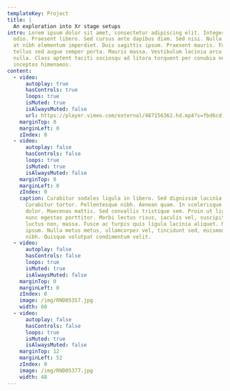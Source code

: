 ```yaml
---
templateKey: Project
title: |
  An exploration into Xr stage setups
intro: Lorem ipsum dolor sit amet, consectetur adipiscing elit. Integer nec
  odio. Praesent libero. Sed cursus ante dapibus diam. Sed nisi. Nulla quis sem
  at nibh elementum imperdiet. Duis sagittis ipsum. Praesent mauris. Fusce nec
  tellus sed augue semper porta. Mauris massa. Vestibulum lacinia arcu eget
  nulla. Class aptent taciti sociosqu ad litora torquent per conubia nostra, per
  inceptos himenaeos.
content:
  - video:
      autoplay: true
      hasControls: true
      loops: true
      isMuted: true
      isAlwaysMuted: false
      url: https://player.vimeo.com/external/487156362.hd.mp4?s=fbd6cd1e6d91af3267cd7972bf43ba975c41b808&profile_id=175
    marginTop: 0
    marginLeft: 0
    zIndex: 0
  - video:
      autoplay: false
      hasControls: false
      loops: true
      isMuted: true
      isAlwaysMuted: false
    marginTop: 0
    marginLeft: 0
    zIndex: 0
    caption: Curabitur sodales ligula in libero. Sed dignissim lacinia nunc.
      Curabitur tortor. Pellentesque nibh. Aenean quam. In scelerisque sem at
      dolor. Maecenas mattis. Sed convallis tristique sem. Proin ut ligula vel
      nunc egestas porttitor. Morbi lectus risus, iaculis vel, suscipit quis,
      luctus non, massa. Fusce ac turpis quis ligula lacinia aliquet. Mauris
      ipsum. Nulla metus metus, ullamcorper vel, tincidunt sed, euismod in,
      nibh. Quisque volutpat condimentum velit.
  - video:
      autoplay: false
      hasControls: false
      loops: true
      isMuted: true
      isAlwaysMuted: false
    marginTop: 0
    marginLeft: 0
    zIndex: 0
    image: /img/RND05357.jpg
    width: 60
  - video:
      autoplay: false
      hasControls: false
      loops: true
      isMuted: true
      isAlwaysMuted: false
    marginTop: 12
    marginLeft: 52
    zIndex: 0
    image: /img/RND05377.jpg
    width: 48
---
```

